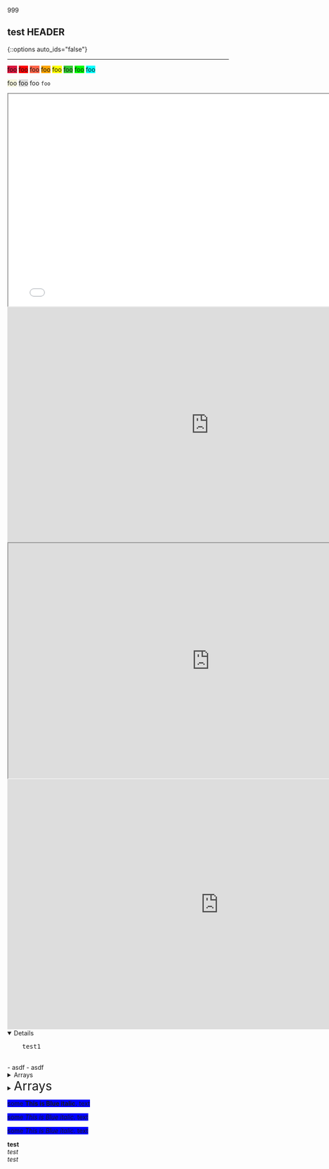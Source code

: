 999

## test HEADER
{::options auto_ids="false"}


<!-- Divider Line -->
---

<!--------------------------------------------------------------------->

[//]: # (Test comment)
<!-- Test comment -->

<!--------------------------------------------------------------------->

<!-- COLORS -->
<span style="background-color:crimson">foo</span>
<span style="background-color:red">foo</span>
<span style="background-color:tomato">foo</span>
<span style="background-color:orange">foo</span>
<span style="background-color:yellow">foo</span>
<span style="background-color:limegreen">foo</span>
<span style="background-color:lime">foo</span>
<span style="background-color:cyan">foo</span>

<span style="background-color:beige">foo</span>
<span style="background-color:gainsboro">foo</span>
<span style="background-color:whitesmoke">foo</span>
`foo`

<!--------------------------------------------------------------------->

<!-- SLIDES -->

<iframe src="//www.slideshare.net/slideshow/embed_code/key/CY961pehH54F3n" width="785" height="483" allowfullscreen></iframe>

<iframe src="https://onedrive.live.com/embed?cid=53581696A39EDFEA&amp;resid=53581696A39EDFEA%21654&amp;authkey=AKTAGQkGN3MbOS4&amp;em=2&amp;wdAr=1.7777777777777777" width="915px" height="535px" frameborder="0"></iframe>

<iframe src="https://onedrive.live.com/embed?cid=53581696A39EDFEA&amp;resid=53581696A39EDFEA%21654&amp;authkey=AKTAGQkGN3MbOS4&amp;em=2&amp;wdAr=1.7777777777777777" width="915px" height="535px" frameborder="1"></iframe>

<iframe src="https://docs.google.com/presentation/d/e/2PACX-1vSc4pXh6BKHwDfricPT7sJyKBSluM1DZL6mdFU-wUtlov9OGKy8bqDxnMZQKiXHj1cy7W0mcy_pxyw0/embed?start=false&loop=true&delayms=3000" frameborder="0" width="960" height="569" allowfullscreen="true" mozallowfullscreen="true" webkitallowfullscreen="true"></iframe>

<!--------------------------------------------------------------------->

<details open>
<pre>    test1</pre> <br>
- asdf  
- asdf  
</details>  
  
  
<details>
<summary>Arrays</summary>
<div markdown="1">
#### Easy:  
  
1. Contains Duplicate: https://leetcode.com/problems/contains-duplicate/  
1. Missing Number: https://leetcode.com/problems/missing-number/  
1. Find All Numbers Disappeared in an Array: https://leetcode.com/problems/find-all-numbers-disappeared-in-an-array/  
1. Single Number: https://leetcode.com/problems/single-number/  
</div>
</details>
  
  
<details>
    <summary><span style="font-size:2em">Arrays</span></summary>
    <ul>
        <li>asd</li>
        <li>23ref</li>
    </ul>
</details>

<!--------------------------------------------------------------------->

<span style="background-color:blue">some **This is Blue italic.** text</span>
<br>

<span style="background-color:blue">some *This is Blue italic.* text</span>
<br>

<span style="background-color:blue">some _This is Blue italic._ text</span>
<br>

**test**  
*test*  
_test_

<!--------------------------------------------------------------------->
